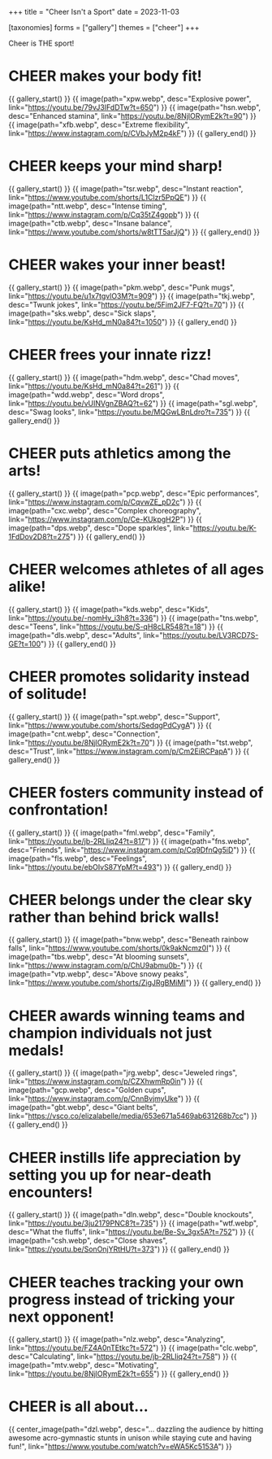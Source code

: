 +++
title = "Cheer Isn't a Sport"
date = 2023-11-03

[taxonomies]
forms = ["gallery"]
themes = ["cheer"]
+++

Cheer is THE sport!

<!-- more -->

# **CHEER makes your body fit!**

{{ gallery_start() }}
{{ image(path="xpw.webp", desc="Explosive power", link="https://youtu.be/79vJ3IFdDTw?t=650") }}
{{ image(path="hsn.webp", desc="Enhanced stamina", link="https://youtu.be/8NjlORymE2k?t=90") }}
{{ image(path="xfb.webp", desc="Extreme flexibility", link="https://www.instagram.com/p/CVbJyM2p4kF") }}
{{ gallery_end() }}

# **CHEER keeps your mind sharp!**

{{ gallery_start() }}
{{ image(path="tsr.webp", desc="Instant reaction", link="https://www.youtube.com/shorts/L1Clzr5PpQE") }}
{{ image(path="ntt.webp", desc="Intense timing", link="https://www.instagram.com/p/Cq35tZ4gopb") }}
{{ image(path="ctb.webp", desc="Insane balance", link="https://www.youtube.com/shorts/w8tTT5arJjQ") }}
{{ gallery_end() }}

# **CHEER wakes your inner beast!**

{{ gallery_start() }}
{{ image(path="pkm.webp", desc="Punk mugs", link="https://youtu.be/u1x7tgvlO3M?t=909") }}
{{ image(path="tkj.webp", desc="Twunk jokes", link="https://youtu.be/5Fim2JF7-FQ?t=70") }}
{{ image(path="sks.webp", desc="Sick slaps", link="https://youtu.be/KsHd_mN0a84?t=1050") }}
{{ gallery_end() }}

# **CHEER frees your innate rizz!**

{{ gallery_start() }}
{{ image(path="hdm.webp", desc="Chad moves", link="https://youtu.be/KsHd_mN0a84?t=261") }}
{{ image(path="wdd.webp", desc="Word drops", link="https://youtu.be/vUINVgnZBAQ?t=62") }}
{{ image(path="sgl.webp", desc="Swag looks", link="https://youtu.be/MQGwLBnLdro?t=735") }}
{{ gallery_end() }}

# **CHEER puts athletics among the arts!**

{{ gallery_start() }}
{{ image(path="pcp.webp", desc="Epic performances", link="https://www.instagram.com/p/CqvwZE_pD2c") }}
{{ image(path="cxc.webp", desc="Complex choreography", link="https://www.instagram.com/p/Ce-KUkpgH2P") }}
{{ image(path="dps.webp", desc="Dope sparkles", link="https://youtu.be/K-1FdDov2D8?t=275") }}
{{ gallery_end() }}

# **CHEER welcomes athletes of all ages alike!**

{{ gallery_start() }}
{{ image(path="kds.webp", desc="Kids", link="https://youtu.be/-nomHy_i3h8?t=336") }}
{{ image(path="tns.webp", desc="Teens", link="https://youtu.be/S-qH8cLR548?t=18") }}
{{ image(path="dls.webp", desc="Adults", link="https://youtu.be/LV3RCD7S-GE?t=100") }}
{{ gallery_end() }}

# **CHEER promotes solidarity instead of solitude!**

{{ gallery_start() }}
{{ image(path="spt.webp", desc="Support", link="https://www.youtube.com/shorts/SedqgPdCygA") }}
{{ image(path="cnt.webp", desc="Connection", link="https://youtu.be/8NjlORymE2k?t=70") }}
{{ image(path="tst.webp", desc="Trust", link="https://www.instagram.com/p/Cm2EiRCPapA") }}
{{ gallery_end() }}

# **CHEER fosters community instead of confrontation!**

{{ gallery_start() }}
{{ image(path="fml.webp", desc="Family", link="https://youtu.be/jb-2RLIiq24?t=817") }}
{{ image(path="fns.webp", desc="Friends", link="https://www.instagram.com/p/Cq9DfnQg5iD") }}
{{ image(path="fls.webp", desc="Feelings", link="https://youtu.be/ebOIvS87YpM?t=493") }}
{{ gallery_end() }}

# **CHEER belongs under the clear sky rather than behind brick walls!**

{{ gallery_start() }}
{{ image(path="bnw.webp", desc="Beneath rainbow falls", link="https://www.youtube.com/shorts/0k9akNcmz0I") }}
{{ image(path="tbs.webp", desc="At blooming sunsets", link="https://www.instagram.com/p/ChU9abmu0b-") }}
{{ image(path="vtp.webp", desc="Above snowy peaks", link="https://www.youtube.com/shorts/ZigJRgBMiMI") }}
{{ gallery_end() }}

# **CHEER awards winning teams and champion individuals not just medals!**

{{ gallery_start() }}
{{ image(path="jrg.webp", desc="Jeweled rings", link="https://www.instagram.com/p/CZXhwmRp0in") }}
{{ image(path="gcp.webp", desc="Golden cups", link="https://www.instagram.com/p/CnnBvjmyUke") }}
{{ image(path="gbt.webp", desc="Giant belts", link="https://vsco.co/elizalabelle/media/653e671a5469ab631268b7cc") }}
{{ gallery_end() }}

# **CHEER instills life appreciation by setting you up for near-death encounters!**

{{ gallery_start() }}
{{ image(path="dln.webp", desc="Double knockouts", link="https://youtu.be/3ju2179PNC8?t=735") }}
{{ image(path="wtf.webp", desc="What the fluffs", link="https://youtu.be/Be-Sv_3gx5A?t=752") }}
{{ image(path="csh.webp", desc="Close shaves", link="https://youtu.be/SonOnjYRtHU?t=373") }}
{{ gallery_end() }}

# **CHEER teaches tracking your own progress instead of tricking your next opponent!**

{{ gallery_start() }}
{{ image(path="nlz.webp", desc="Analyzing", link="https://youtu.be/FZ4A0nTEtkc?t=572") }}
{{ image(path="clc.webp", desc="Calculating", link="https://youtu.be/jb-2RLIiq24?t=758") }}
{{ image(path="mtv.webp", desc="Motivating", link="https://youtu.be/8NjlORymE2k?t=655") }}
{{ gallery_end() }}

# **CHEER is all about...**

{{ center_image(path="dzl.webp", desc="... dazzling the audience by hitting awesome acro-gymnastic stunts in unison while staying cute and having fun!", link="https://www.youtube.com/watch?v=eWA5Kc5153A") }}
